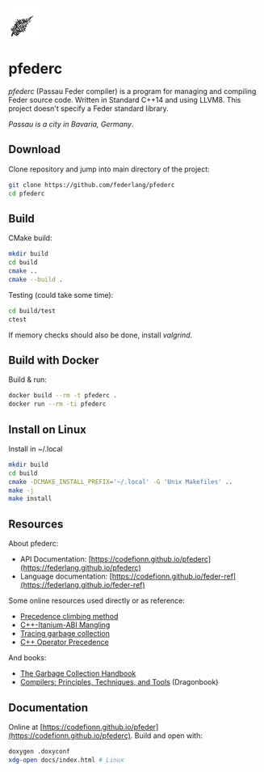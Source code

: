 ![](./logo.png)

# pfederc

*pfederc* (Passau Feder compiler) is a program for managing and compiling Feder
source code. Written in Standard C++14 and using LLVM8. This project doesn't
specify a Feder standard library.

*Passau is a city in Bavaria, Germany*.

## Download

Clone repository and jump into main directory of the project:

```bash
git clone https://github.com/federlang/pfederc
cd pfederc
```

## Build

CMake build:

```bash
mkdir build
cd build
cmake ..
cmake --build .
```

Testing (could take some time):

```bash
cd build/test
ctest
```

If memory checks should also be done, install *valgrind*.

## Build with Docker

Build & run:

```bash
docker build --rm -t pfederc .
docker run --rm -ti pfederc
```

## Install on Linux

Install in ~/.local

```bash
mkdir build
cd build
cmake -DCMAKE_INSTALL_PREFIX='~/.local' -G 'Unix Makefiles' ..
make -j
make install
```

## Resources

About pfederc:

- API Documentation:
  [https://codefionn.github.io/pfederc](https://federlang.github.io/pfederc)
- Language documentation:
  [https://codefionn.github.io/feder-ref](https://federlang.github.io/feder-ref)

Some online resources used directly or as reference:

- [Precedence climbing method](https://en.wikipedia.org/wiki/Operator-precedence_parser)
- [C++-Itanium-ABI Mangling](https://itanium-cxx-abi.github.io/cxx-abi/abi.html#mangling)
- [Tracing garbage collection](https://en.wikipedia.org/wiki/Tracing_garbage_collection)
- [C++ Operator Precedence](https://en.cppreference.com/w/cpp/language/operator_precedence)

And books:

- [The Garbage Collection Handbook](http://www.gchandbook.org/)
- [Compilers: Principles, Techniques, and Tools](https://www.worldcat.org/title/compilers-principles-techniques-and-tools/oclc/12285707) (Dragonbook)

## Documentation

Online at
[https://codefionn.github.io/pfeder](https://codefionn.github.io/pfederc).
Build and open with:

```bash
doxygen .doxyconf
xdg-open docs/index.html # Linux
```
